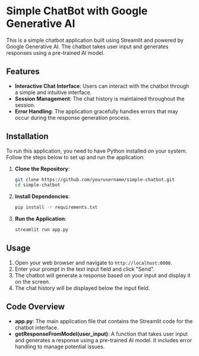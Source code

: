 # Simple ChatBot with Google Generative AI

This is a simple chatbot application built using Streamlit and powered by Google Generative AI. The chatbot takes user input and generates responses using a pre-trained AI model.

## Features

- **Interactive Chat Interface**: Users can interact with the chatbot through a simple and intuitive interface.
- **Session Management**: The chat history is maintained throughout the session.
- **Error Handling**: The application gracefully handles errors that may occur during the response generation process.

## Installation

To run this application, you need to have Python installed on your system. Follow the steps below to set up and run the application:

1. **Clone the Repository**:
    ```bash
    git clone https://github.com/yourusername/simple-chatbot.git
    cd simple-chatbot
    ```

2. **Install Dependencies**:
    ```bash
    pip install -r requirements.txt
    ```

3. **Run the Application**:
    ```bash
    streamlit run app.py
    ```

## Usage

1. Open your web browser and navigate to `http://localhost:0000`.
2. Enter your prompt in the text input field and click "Send".
3. The chatbot will generate a response based on your input and display it on the screen.
4. The chat history will be displayed below the input field.

## Code Overview

- **app.py**: The main application file that contains the Streamlit code for the chatbot interface.
- **getResponseFromModel(user_input)**: A function that takes user input and generates a response using a pre-trained AI model. It includes error handling to manage potential issues.


